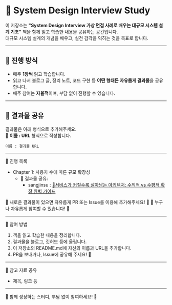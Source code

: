 # 📘 System Design Interview Study

이 저장소는 **"System Design Interview 가상 면접 사례로 배우는 대규모 시스템 설계 기초"** 책을 함께 읽고 학습한 내용을 공유하는 공간입니다.  
대규모 시스템 설계의 개념을 배우고, 실전 감각을 익히는 것을 목표로 합니다.

---

## 📅 진행 방식

- 매주 **1장씩** 읽고 학습합니다.  
- 읽고 나서 블로그 글, 정리 노트, 코드 구현 등 **어떤 형태든 자유롭게 결과물**을 공유합니다.  
- 매주 참여는 **자율적**이며, 부담 없이 진행할 수 있습니다.

---

## 📌 결과물 공유

결과물은 아래 형식으로 추가해주세요.  
📌 **이름 : URL** 형식으로 작성합니다.

```plaintext
이름 : 결과물 URL
```

---
📖 진행 목록
- Chapter 1: 사용자 수에 따른 규모 확장성
  - 🔗 결과물 공유:
    - sangjinsu : [📌서비스가 커질수록 살아남는 아키텍처: 수직적 vs 수평적 확장 완벽 가이드](https://velog.io/@sangjinsu/%EC%84%9C%EB%B9%84%EC%8A%A4%EA%B0%80-%EC%BB%A4%EC%A7%88%EC%88%98%EB%A1%9D-%EC%82%B4%EC%95%84%EB%82%A8%EB%8A%94-%EC%95%84%ED%82%A4%ED%85%8D%EC%B2%98-%EC%88%98%EC%A7%81%EC%A0%81-vs-%EC%88%98%ED%8F%89%EC%A0%81-%ED%99%95%EC%9E%A5-%EC%99%84%EB%B2%BD-%EA%B0%80%EC%9D%B4%EB%93%9C)

📌 새로운 결과물이 있으면 자유롭게 PR 또는 Issue를 이용해 추가해주세요! 🎉
📌 누구나 자유롭게 참여할 수 있습니다! 🚀

---

🤝 참여 방법
1. 책을 읽고 학습한 내용을 정리합니다.
2. 결과물을 블로그, 깃허브 등에 올립니다.
3. 이 저장소의 README.md에 자신의 이름과 URL을 추가합니다.
4. PR을 보내거나, Issue에 공유해 주세요! 🙌

--- 

🔗 참고 자료 공유
- 제목, 링크 등

---

🚀 함께 성장하는 스터디, 부담 없이 참여하세요! 🎉

